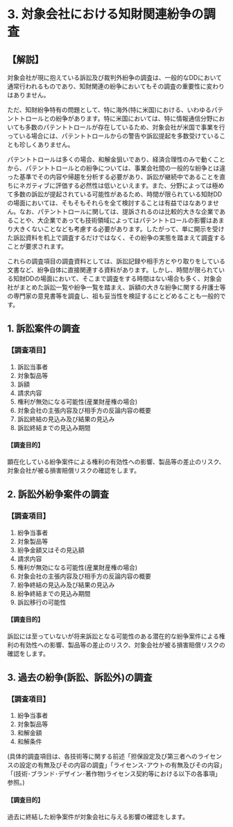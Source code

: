 # 3. 対象会社における知財関連紛争の調査

## 【解説】

対象会社が現に抱えている訴訟及び裁判外紛争の調査は、一般的なDDにおいて通常行われるものであり、知財関連の紛争においてもその調査の重要性に変わりはありません。

ただ、知財紛争特有の問題として、特に海外(特に米国)における、いわゆるパテントトロールとの紛争があります。特に米国においては、特に情報通信分野においても多数のパテントトロールが存在しているため、対象会社が米国で事業を行っている場合には、パテントトロールからの警告や訴訟提起を多数受けていることも珍しくありません。

パテントトロールは多くの場合、和解金狙いであり、経済合理性のみで動くことから、パテントトロールとの紛争については、事業会社間の一般的な紛争とは違った基準でその内容や帰趨を分析する必要があり、訴訟が継続中であることを直ちにネガティブに評価する必然性は低いといえます。また、分野によっては極めて多数の訴訟が提起されている可能性があるため、時間が限られている知財DDの場面においては、そもそもそれらを全て検討することは有益ではなありません。なお、パテントトロールに関しては、提訴されるのは比較的大きな企業であることや、大企業であっても技術領域によってはパテントトロールの影響はあまり大きくないことなども考慮する必要があります。したがって、単に開示を受けた訴訟資料を机上で調査するだけではなく、その紛争の実態を踏まえて調査することが要求されます。

これらの調査項目の調査資料としては、訴訟記録や相手方とやり取りをしている文書など、紛争自体に直接関連する資料があります。しかし、時間が限られている知財DDの場面において、そこまで調査をする時間はない場合も多く、対象会社がまとめた訴訟一覧や紛争一覧を踏まえ、訴額の大きな紛争に関する弁護士等の専門家の意見書等を調査し、祖も妥当性を検証するにとどめることも一般的です。

## 1. 訴訟案件の調査

### 【調査項目】

1. 訴訟当事者
2. 対象製品等
3. 訴額
4. 請求内容
5. 権利が無効になる可能性(産業財産権の場合)
6. 対象会社の主張内容及び相手方の反論内容の概要
7. 訴訟終結の見込み及び結果の見込み
8. 訴訟終結までの見込み期間

#### 【調査目的】

顕在化している紛争案件による権利の有効性への影響、製品等の差止のリスク、対象会社が被る損害賠償リスクの確認をします。

## 2. 訴訟外紛争案件の調査

### 【調査項目】

1. 紛争当事者
2. 対象製品等
3. 紛争金額又はその見込額
4. 請求内容
5. 権利が無効になる可能性(産業財産権の場合)
6. 対象会社の主張内容及び相手方の反論内容の概要
7. 紛争終結の見込み及び結果の見込み
8. 紛争終結までの見込み期間
9. 訴訟移行の可能性

#### 【調査目的】

訴訟には至っていないが将来訴訟となる可能性のある潜在的な紛争案件による権利の有効性への影響、製品等の差止のリスク、対象会社が被る損害賠償リスクの確認をします。

## 3. 過去の紛争(訴訟、訴訟外)の調査

### 【調査項目】

1. 紛争当事者
2. 対象製品等
3. 和解金額
4. 和解条件

(具体的調査項目は、各技術等に関する前述「担保設定及び第三者へのライセンスの設定の有無及びその内容の調査」「ライセンス･アウトの有無及びその内容」「(技術･ブランド･デザイン･著作物)ライセンス契約等における以下の各事項」参照。)

#### 【調査目的】

過去に終結した紛争案件が対象会社に与える影響の確認をします。
